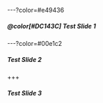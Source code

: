 ---?color=#e49436

##### @color[#DC143C] Test Slide 1


---?color=#00e1c2

##### Test Slide 2

+++

##### Test Slide 3
